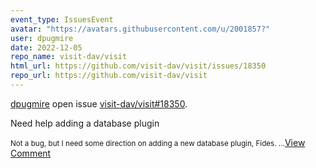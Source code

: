 ```yaml
---
event_type: IssuesEvent
avatar: "https://avatars.githubusercontent.com/u/2001857?"
user: dpugmire
date: 2022-12-05
repo_name: visit-dav/visit
html_url: https://github.com/visit-dav/visit/issues/18350
repo_url: https://github.com/visit-dav/visit
---
```


<a href='https://github.com/dpugmire' target='_blank'>dpugmire</a> open issue <a href='https://github.com/visit-dav/visit/issues/18350' target='_blank'>visit-dav/visit#18350</a>.

<p>Need help adding a database plugin</p><small>Not a bug, but I need some direction on adding a new database plugin, Fides....</small><a href='https://github.com/visit-dav/visit/issues/18350' target='_blank'>View Comment</a>